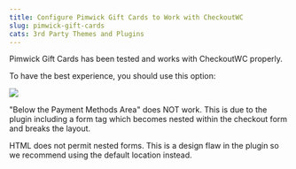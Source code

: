 ```yaml
---
title: Configure Pimwick Gift Cards to Work with CheckoutWC
slug: pimwick-gift-cards
cats: 3rd Party Themes and Plugins
---
```



  <p>
    Pimwick Gift Cards has been tested and works with CheckoutWC properly.
  </p>
  <p>
    To have the best experience, you should use this option:
  </p>
  <p>
    <img src="https://s3.amazonaws.com/helpscout.net/docs/assets/5bdde2822c7d3a01757ac42e/images/5f98394246e0fb0017991135/file-KKZhS5yaBK.png" />
  </p>
  <p>
    "Below the Payment Methods Area" does NOT work. This is due to the plugin including a form tag which becomes nested within the checkout form and breaks the layout.
  </p>
  <p>
    HTML does not permit nested forms. This is a design flaw in the plugin so we recommend using the default location instead.
  </p>
